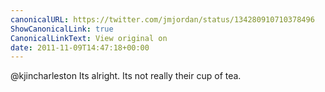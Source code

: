 ```yaml
---
canonicalURL: https://twitter.com/jmjordan/status/134280910710378496
ShowCanonicalLink: true
CanonicalLinkText: View original on
date: 2011-11-09T14:47:18+00:00
---
```

@kjincharleston Its alright. Its not really their cup of tea.